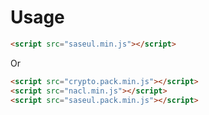# Usage

```html
<script src="saseul.min.js"></script>
```

Or

```html
<script src="crypto.pack.min.js"></script>
<script src="nacl.min.js"></script>
<script src="saseul.pack.min.js"></script>
```